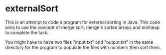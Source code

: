 # externalSort
 
This is an attempt to code a program for external sorting in Java.
This code aims to use the concept of merge sort, merge k sorted arrays and minheap to complete the task. 

You might have to have two files "input.txt" and "output.txt" in the same directory for the program to populate the files with numbers then sort them.
